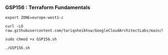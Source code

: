 ### GSP156 : Terraform Fundamentals 

```
export ZONE=europe-west1-c
```

```
curl -LO raw.githubusercontent.com/tariqsheikhsw/GoogleCloudArchitectLabs/main/Solutions/GSP156.sh

sudo chmod +x GSP156.sh

./GSP156.sh
```

